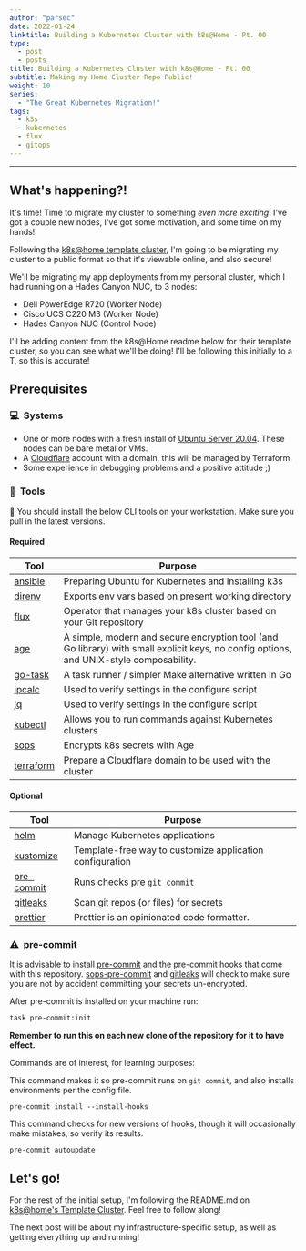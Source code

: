 ```yaml
---
author: "parsec"
date: 2022-01-24
linktitle: Building a Kubernetes Cluster with k8s@Home - Pt. 00
type:
  - post
  - posts
title: Building a Kubernetes Cluster with k8s@Home - Pt. 00
subtitle: Making my Home Cluster Repo Public!
weight: 10
series:
  - "The Great Kubernetes Migration!"
tags:
  - k3s
  - kubernetes
  - flux
  - gitops
---
```


---

## What's happening?!

It's time! Time to migrate my cluster to something *even more exciting*! I've got a couple new nodes, I've got some motivation, and some time on my hands!

Following the [k8s@home template cluster](https://github.com/k8s-at-home/template-cluster-k3s), I'm going to be migrating my cluster to a public format so that it's viewable online, and also secure!

We'll be migrating my app deployments from my personal cluster, which I had running on a Hades Canyon NUC, to 3 nodes:

- Dell PowerEdge R720 (Worker Node)
- Cisco UCS C220 M3 (Worker Node)
- Hades Canyon NUC (Control Node)

I'll be adding content from the k8s@Home readme below for their template cluster, so you can see what we'll be doing! I'll be following this initially to a T, so this is accurate!

## Prerequisites

### :computer:&nbsp; Systems

- One or more nodes with a fresh install of [Ubuntu Server 20.04](https://ubuntu.com/download/server). These nodes can be bare metal or VMs.
- A [Cloudflare](https://www.cloudflare.com/) account with a domain, this will be managed by Terraform.
- Some experience in debugging problems and a positive attitude ;)

### :wrench:&nbsp; Tools

:round_pushpin: You should install the below CLI tools on your workstation. Make sure you pull in the latest versions.

#### Required

| Tool                                               | Purpose                                                                                                                                 |
|----------------------------------------------------|-----------------------------------------------------------------------------------------------------------------------------------------|
| [ansible](https://www.ansible.com)                 | Preparing Ubuntu for Kubernetes and installing k3s                                                                                      |
| [direnv](https://github.com/direnv/direnv)         | Exports env vars based on present working directory                                                                                     |
| [flux](https://toolkit.fluxcd.io/)                 | Operator that manages your k8s cluster based on your Git repository                                                                     |
| [age](https://github.com/FiloSottile/age)          | A simple, modern and secure encryption tool (and Go library) with small explicit keys, no config options, and UNIX-style composability. |
| [go-task](https://github.com/go-task/task)         | A task runner / simpler Make alternative written in Go                                                                                  |
| [ipcalc](http://jodies.de/ipcalc)                  | Used to verify settings in the configure script                                                                                         |
| [jq](https://stedolan.github.io/jq/)               | Used to verify settings in the configure script                                                                                         |
| [kubectl](https://kubernetes.io/docs/tasks/tools/) | Allows you to run commands against Kubernetes clusters                                                                                  |
| [sops](https://github.com/mozilla/sops)            | Encrypts k8s secrets with Age                                                                                                           |
| [terraform](https://www.terraform.io)              | Prepare a Cloudflare domain to be used with the cluster                                                                                 |

#### Optional

| Tool                                                   | Purpose                                                  |
|--------------------------------------------------------|----------------------------------------------------------|
| [helm](https://helm.sh/)                               | Manage Kubernetes applications                           |
| [kustomize](https://kustomize.io/)                     | Template-free way to customize application configuration |
| [pre-commit](https://github.com/pre-commit/pre-commit) | Runs checks pre `git commit`                             |
| [gitleaks](https://github.com/zricethezav/gitleaks)    | Scan git repos (or files) for secrets                    |
| [prettier](https://github.com/prettier/prettier)       | Prettier is an opinionated code formatter.               |

### :warning:&nbsp; pre-commit

It is advisable to install [pre-commit](https://pre-commit.com/) and the pre-commit hooks that come with this repository.
[sops-pre-commit](https://github.com/k8s-at-home/sops-pre-commit) and [gitleaks](https://github.com/zricethezav/gitleaks) will check to make sure you are not by accident committing your secrets un-encrypted.

After pre-commit is installed on your machine run:

```sh
task pre-commit:init
```
**Remember to run this on each new clone of the repository for it to have effect.**

Commands are of interest, for learning purposes:

This command makes it so pre-commit runs on `git commit`, and also installs environments per the config file.
```
pre-commit install --install-hooks
```
This command checks for new versions of hooks, though it will occasionally make mistakes, so verify its results.
```
pre-commit autoupdate
```

## Let's go!

For the rest of the initial setup, I'm following the README.md on [k8s@home's Template Cluster](https://github.com/k8s-at-home/template-cluster-k3s/blob/main/README.md). Feel free to follow along!

The next post will be about my infrastructure-specific setup, as well as getting everything up and running!
